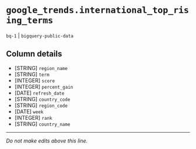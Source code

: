 # `google_trends.international_top_rising_terms`
`bq-1` | `bigquery-public-data`

## Column details
* [STRING]    `region_name`
* [STRING]    `term`
* [INTEGER]   `score`
* [INTEGER]   `percent_gain`
* [DATE]      `refresh_date`
* [STRING]    `country_code`
* [STRING]    `region_code`
* [DATE]      `week`
* [INTEGER]   `rank`
* [STRING]    `country_name`

-------------------------------------------------------------------------------
*Do not make edits above this line.*
